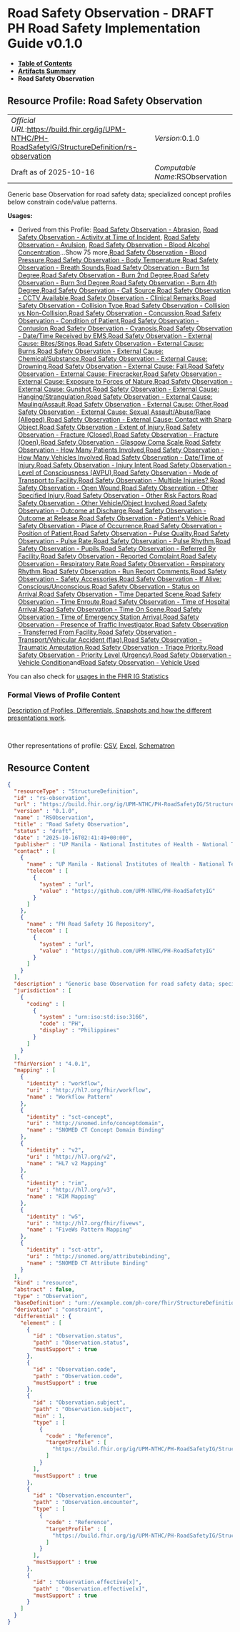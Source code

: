 # Road Safety Observation - DRAFT PH Road Safety Implementation Guide v0.1.0

* [**Table of Contents**](toc.md)
* [**Artifacts Summary**](artifacts.md)
* **Road Safety Observation**

## Resource Profile: Road Safety Observation 

| | |
| :--- | :--- |
| *Official URL*:https://build.fhir.org/ig/UPM-NTHC/PH-RoadSafetyIG/StructureDefinition/rs-observation | *Version*:0.1.0 |
| Draft as of 2025-10-16 | *Computable Name*:RSObservation |

 
Generic base Observation for road safety data; specialized concept profiles below constrain code/value patterns. 

**Usages:**

* Derived from this Profile: [Road Safety Observation - Abrasion](StructureDefinition-rs-observation-abrasion.md), [Road Safety Observation - Activity at Time of Incident](StructureDefinition-rs-observation-activity-at-incident.md), [Road Safety Observation - Avulsion](StructureDefinition-rs-observation-avulsion.md), [Road Safety Observation - Blood Alcohol Concentration](StructureDefinition-rs-observation-blood-alcohol.md)...Show 75 more,[Road Safety Observation - Blood Pressure](StructureDefinition-rs-observation-blood-pressure.md),[Road Safety Observation - Body Temperature](StructureDefinition-rs-observation-body-temperature.md),[Road Safety Observation - Breath Sounds](StructureDefinition-rs-observation-breath-sounds.md),[Road Safety Observation - Burn 1st Degree](StructureDefinition-rs-observation-burn-1st.md),[Road Safety Observation - Burn 2nd Degree](StructureDefinition-rs-observation-burn-2nd.md),[Road Safety Observation - Burn 3rd Degree](StructureDefinition-rs-observation-burn-3rd.md),[Road Safety Observation - Burn 4th Degree](StructureDefinition-rs-observation-burn-4th.md),[Road Safety Observation - Call Source](StructureDefinition-rs-observation-call-source.md),[Road Safety Observation - CCTV Available](StructureDefinition-rs-observation-cctv-available.md),[Road Safety Observation - Clinical Remarks](StructureDefinition-rs-observation-clinical-remarks.md),[Road Safety Observation - Collision Type](StructureDefinition-rs-observation-collision-type.md),[Road Safety Observation - Collision vs Non-Collision](StructureDefinition-rs-observation-collision-vs-noncollision.md),[Road Safety Observation - Concussion](StructureDefinition-rs-observation-concussion.md),[Road Safety Observation - Condition of Patient](StructureDefinition-rs-observation-condition-of-patient.md),[Road Safety Observation - Contusion](StructureDefinition-rs-observation-contusion.md),[Road Safety Observation - Cyanosis](StructureDefinition-rs-observation-cyanosis.md),[Road Safety Observation - Date/Time Received by EMS](StructureDefinition-rs-observation-date-received.md),[Road Safety Observation - External Cause: Bites/Stings](StructureDefinition-rs-observation-ec-bites-stings.md),[Road Safety Observation - External Cause: Burns](StructureDefinition-rs-observation-ec-burns.md),[Road Safety Observation - External Cause: Chemical/Substance](StructureDefinition-rs-observation-ec-chemical.md),[Road Safety Observation - External Cause: Drowning](StructureDefinition-rs-observation-ec-drowning.md),[Road Safety Observation - External Cause: Fall](StructureDefinition-rs-observation-ec-fall.md),[Road Safety Observation - External Cause: Firecracker](StructureDefinition-rs-observation-ec-firecracker.md),[Road Safety Observation - External Cause: Exposure to Forces of Nature](StructureDefinition-rs-observation-ec-forces-of-nature.md),[Road Safety Observation - External Cause: Gunshot](StructureDefinition-rs-observation-ec-gunshot.md),[Road Safety Observation - External Cause: Hanging/Strangulation](StructureDefinition-rs-observation-ec-hanging-strangulation.md),[Road Safety Observation - External Cause: Mauling/Assault](StructureDefinition-rs-observation-ec-mauling-assault.md),[Road Safety Observation - External Cause: Other](StructureDefinition-rs-observation-ec-other.md),[Road Safety Observation - External Cause: Sexual Assault/Abuse/Rape (Alleged)](StructureDefinition-rs-observation-ec-sexual-assault.md),[Road Safety Observation - External Cause: Contact with Sharp Object](StructureDefinition-rs-observation-ec-sharp-object.md),[Road Safety Observation - Extent of Injury](StructureDefinition-rs-observation-extent-of-injury.md),[Road Safety Observation - Fracture (Closed)](StructureDefinition-rs-observation-fracture-closed.md),[Road Safety Observation - Fracture (Open)](StructureDefinition-rs-observation-fracture-open.md),[Road Safety Observation - Glasgow Coma Scale](StructureDefinition-rs-observation-gcs.md),[Road Safety Observation - How Many Patients Involved](StructureDefinition-rs-observation-how-many-patients.md),[Road Safety Observation - How Many Vehicles Involved](StructureDefinition-rs-observation-how-many-vehicles.md),[Road Safety Observation - Date/Time of Injury](StructureDefinition-rs-observation-injury-datetime.md),[Road Safety Observation - Injury Intent](StructureDefinition-rs-observation-injury-intent.md),[Road Safety Observation - Level of Consciousness (AVPU)](StructureDefinition-rs-observation-level-of-consciousness.md),[Road Safety Observation - Mode of Transport to Facility](StructureDefinition-rs-observation-mode-of-transport.md),[Road Safety Observation - Multiple Injuries?](StructureDefinition-rs-observation-multiple-injuries.md),[Road Safety Observation - Open Wound](StructureDefinition-rs-observation-open-wound.md),[Road Safety Observation - Other Specified Injury](StructureDefinition-rs-observation-other-injury.md),[Road Safety Observation - Other Risk Factors](StructureDefinition-rs-observation-other-risk-factors.md),[Road Safety Observation - Other Vehicle/Object Involved](StructureDefinition-rs-observation-other-vehicle.md),[Road Safety Observation - Outcome at Discharge](StructureDefinition-rs-observation-outcome-discharge.md),[Road Safety Observation - Outcome at Release](StructureDefinition-rs-observation-outcome-release.md),[Road Safety Observation - Patient's Vehicle](StructureDefinition-rs-observation-patients-vehicle.md),[Road Safety Observation - Place of Occurrence](StructureDefinition-rs-observation-place-of-occurrence.md),[Road Safety Observation - Position of Patient](StructureDefinition-rs-observation-position-of-patient.md),[Road Safety Observation - Pulse Quality](StructureDefinition-rs-observation-pulse-quality.md),[Road Safety Observation - Pulse Rate](StructureDefinition-rs-observation-pulse-rate.md),[Road Safety Observation - Pulse Rhythm](StructureDefinition-rs-observation-pulse-rhythm.md),[Road Safety Observation - Pupils](StructureDefinition-rs-observation-pupils.md),[Road Safety Observation - Referred By Facility](StructureDefinition-rs-observation-referred-by-facility.md),[Road Safety Observation - Reported Complaint](StructureDefinition-rs-observation-reported-complaint.md),[Road Safety Observation - Respiratory Rate](StructureDefinition-rs-observation-respiratory-rate.md),[Road Safety Observation - Respiratory Rhythm](StructureDefinition-rs-observation-respiratory-rhythm.md),[Road Safety Observation - Run Report Comments](StructureDefinition-rs-observation-runreport-comments.md),[Road Safety Observation - Safety Accessories](StructureDefinition-rs-observation-safety-accessories.md),[Road Safety Observation - If Alive: Conscious/Unconscious](StructureDefinition-rs-observation-status-on-arrival-alive.md),[Road Safety Observation - Status on Arrival](StructureDefinition-rs-observation-status-on-arrival.md),[Road Safety Observation - Time Departed Scene](StructureDefinition-rs-observation-time-departed.md),[Road Safety Observation - Time Enroute](StructureDefinition-rs-observation-time-enroute.md),[Road Safety Observation - Time of Hospital Arrival](StructureDefinition-rs-observation-time-hospital-arrival.md),[Road Safety Observation - Time On Scene](StructureDefinition-rs-observation-time-on-scene.md),[Road Safety Observation - Time of Emergency Station Arrival](StructureDefinition-rs-observation-time-station-arrival.md),[Road Safety Observation - Presence of Traffic Investigator](StructureDefinition-rs-observation-traffic-investigator.md),[Road Safety Observation - Transferred From Facility](StructureDefinition-rs-observation-transferred-from-facility.md),[Road Safety Observation - Transport/Vehicular Accident (flag)](StructureDefinition-rs-observation-transport-vehicular-flag.md),[Road Safety Observation - Traumatic Amputation](StructureDefinition-rs-observation-traumatic-amputation.md),[Road Safety Observation - Triage Priority](StructureDefinition-rs-observation-triage-priority.md),[Road Safety Observation - Priority Level (Urgency)](StructureDefinition-rs-observation-urgency.md),[Road Safety Observation - Vehicle Condition](StructureDefinition-rs-observation-vehicle-condition.md)and[Road Safety Observation - Vehicle Used](StructureDefinition-rs-observation-vehicle-used.md)

You can also check for [usages in the FHIR IG Statistics](https://packages2.fhir.org/xig/example.fhir.ph.roadsafety|current/StructureDefinition/rs-observation)

### Formal Views of Profile Content

 [Description of Profiles, Differentials, Snapshots and how the different presentations work](http://build.fhir.org/ig/FHIR/ig-guidance/readingIgs.html#structure-definitions). 

 

Other representations of profile: [CSV](StructureDefinition-rs-observation.csv), [Excel](StructureDefinition-rs-observation.xlsx), [Schematron](StructureDefinition-rs-observation.sch) 



## Resource Content

```json
{
  "resourceType" : "StructureDefinition",
  "id" : "rs-observation",
  "url" : "https://build.fhir.org/ig/UPM-NTHC/PH-RoadSafetyIG/StructureDefinition/rs-observation",
  "version" : "0.1.0",
  "name" : "RSObservation",
  "title" : "Road Safety Observation",
  "status" : "draft",
  "date" : "2025-10-16T02:41:49+00:00",
  "publisher" : "UP Manila - National Institutes of Health - National Telehealth Center",
  "contact" : [
    {
      "name" : "UP Manila - National Institutes of Health - National Telehealth Center",
      "telecom" : [
        {
          "system" : "url",
          "value" : "https://github.com/UPM-NTHC/PH-RoadSafetyIG"
        }
      ]
    },
    {
      "name" : "PH Road Safety IG Repository",
      "telecom" : [
        {
          "system" : "url",
          "value" : "https://github.com/UPM-NTHC/PH-RoadSafetyIG"
        }
      ]
    }
  ],
  "description" : "Generic base Observation for road safety data; specialized concept profiles below constrain code/value patterns.",
  "jurisdiction" : [
    {
      "coding" : [
        {
          "system" : "urn:iso:std:iso:3166",
          "code" : "PH",
          "display" : "Philippines"
        }
      ]
    }
  ],
  "fhirVersion" : "4.0.1",
  "mapping" : [
    {
      "identity" : "workflow",
      "uri" : "http://hl7.org/fhir/workflow",
      "name" : "Workflow Pattern"
    },
    {
      "identity" : "sct-concept",
      "uri" : "http://snomed.info/conceptdomain",
      "name" : "SNOMED CT Concept Domain Binding"
    },
    {
      "identity" : "v2",
      "uri" : "http://hl7.org/v2",
      "name" : "HL7 v2 Mapping"
    },
    {
      "identity" : "rim",
      "uri" : "http://hl7.org/v3",
      "name" : "RIM Mapping"
    },
    {
      "identity" : "w5",
      "uri" : "http://hl7.org/fhir/fivews",
      "name" : "FiveWs Pattern Mapping"
    },
    {
      "identity" : "sct-attr",
      "uri" : "http://snomed.org/attributebinding",
      "name" : "SNOMED CT Attribute Binding"
    }
  ],
  "kind" : "resource",
  "abstract" : false,
  "type" : "Observation",
  "baseDefinition" : "urn://example.com/ph-core/fhir/StructureDefinition/ph-core-observation",
  "derivation" : "constraint",
  "differential" : {
    "element" : [
      {
        "id" : "Observation.status",
        "path" : "Observation.status",
        "mustSupport" : true
      },
      {
        "id" : "Observation.code",
        "path" : "Observation.code",
        "mustSupport" : true
      },
      {
        "id" : "Observation.subject",
        "path" : "Observation.subject",
        "min" : 1,
        "type" : [
          {
            "code" : "Reference",
            "targetProfile" : [
              "https://build.fhir.org/ig/UPM-NTHC/PH-RoadSafetyIG/StructureDefinition/rs-patient"
            ]
          }
        ],
        "mustSupport" : true
      },
      {
        "id" : "Observation.encounter",
        "path" : "Observation.encounter",
        "type" : [
          {
            "code" : "Reference",
            "targetProfile" : [
              "https://build.fhir.org/ig/UPM-NTHC/PH-RoadSafetyIG/StructureDefinition/rs-encounter"
            ]
          }
        ],
        "mustSupport" : true
      },
      {
        "id" : "Observation.effective[x]",
        "path" : "Observation.effective[x]",
        "mustSupport" : true
      }
    ]
  }
}

```
